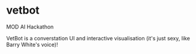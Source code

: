 # vetbot
MOD AI Hackathon

VetBot is a converstation UI and interactive visualisation (it's just sexy, like Barry White's voice)!